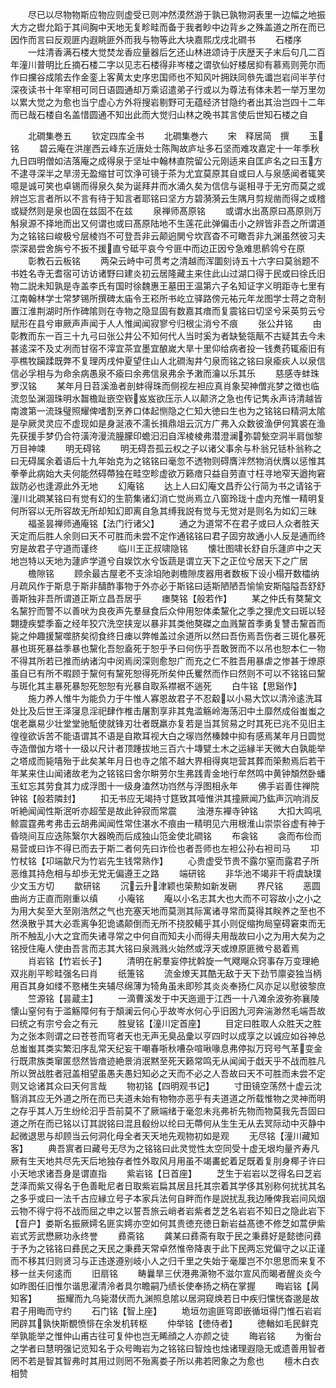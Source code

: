 <!-- { "loadSidebar": true } -->
　　尽已以尽物物斯应物应则虚受已则冲然漠然游于孰已孰物洞表里一边幅之地振大方之辔允蹈于其间胸中天地无复畛畦而备于我者眇中边背乡之殊盖道之所在而已因作而言曰反观匪内遐眺匪外而我与物等此大块嘉熙戊戌北磵书
　　石楼序
　　一炷清香满石楼大觉焚龙香应量器后乞还山林进颂诗于庆歴天子末后句几二百年潼川普明比丘摘石楼二字以见志石楼得非岑楼之谓欤仙好楼居抑有慕焉则莞尔而作曰攩谷成隂去作金銮上客黄太史序忠国师也不知风叶拥趺同叅先谶岂岩间半芋付深夜读书十年宰相可同日语圆通却万乘诏遣弟子行或以为尊法有体未若一举万里勿以累大觉之为愈也当宁虚心方外将搜岩剔野可无蕴经济甘隐约者出其治岂四十二年而已哉石楼自名盖惜圆通不知出此而大觉归山林之晚书其言使后世知石楼之自










　　北磵集巻五
　　钦定四库全书
　　北磵集巻六
　　宋　释居简　撰
　　玉铭
　　碧云庵在洪崖西云峰东近唐处士陈陶故庐址多石坚而难攻嘉定十一年季秋九日四明僧如洁落庵之成得泉于坚址中翰林直院留公元刚适来自匡庐名之曰玉方不逮寻深半之旱涝无盈缩甘可饮浄可镜于茶为尤宜莫原其自或曰人与泉感闻者辄笑噫是诚可笑也卓锡而得泉久矣为诞拜井而水涌久矣为信信与诞相寻于无穷而莫之或辨岂忘言者所以不言有待于知言者耶铭曰坚方方碧漪漪云生隅月剪规凿而得之或稽或疑然则是泉也固在兹固不在兹
　　泉禅师髙原铭
　　或谓水出髙原曰髙原则万斛泉源不择地而出又何谓也或曰髙原陆地不生莲花此弹偏击小之辨皆非吾之所谓道为之铭铭曰峻极兮层棱岿不可登吾非云颠逈閴兮坎窞杳不可瞰吾非九渊虽然彼习夫崇深曷尝舍旃兮不扳不援直兮砥平哀今兮匪中而边正因兮急难思鹡鸰兮在原
　　彰教石云板铭
　　两朶云峙中可贯考之清越而浑圜刻诗五十六字曰莫翁题不书姓名寺无耆宿可访访诸野曰建炎初云居隆藏主来住此山过湖口得于民或曰徐氏旧物二説未知孰是寺盖李氏有国时徐魏惠王墓田王温第六子名知证字义明距寺七里有江南翰林学士常梦锡所撰碑太庙令王崧所书屹立驿路傍元祐元年龙图学士蒋之竒制置江淮荆湖时所作碑隂则在寺物之隐显固有数嘉其瘖而复震铭曰切坚兮采英剪云兮赋形在县兮审厥声声闻于人人惟闻闻寂寥兮归根尘消兮不痕
　　张公井铭
　　由彰教而东一百三十九弓曰张公井公不知何代人当时奚为者缺甃瓴甋不古疑其去今未甚逺深不及丈冽而甘宿不滓宜茶宜墨宜酿嵗大旱十里仰给病者投一钱煑药辄瘉旧有亭樵牧躏蹂既弊不复理丙戌仲夏望住山人北磵淘井勺泉而铭之铭曰泉瘉疢人以泉信信必孚相与为命余病愚泉不瘉曰余弗信泉弗余予潄而瀹以乐其乐
　　慈感寺蚌珠罗汉铭
　　某年月日苕溪渔者剖蚌得珠而侧视左袒应真肖象契神僧兆梦之徴也临流忽坠渊涸珠明水齧檐趾嵌空嵚岌岌欲压示人以颠济之急也传记隽永声诗清越皆南渡第一流珠璧照耀俾嗜割烹养口体起恻隐之仁知大徳曰生也为之铭铭曰精洞太隂是孕厥灵灵应不虚现如是身涎液不濡长揖鼎俎云沉方广弗入众数彼渔伊何箕裘在渔先获援手梦仍合符潢洿漫流朣朦印蟾汩汩自浑棱棱弗潜澄澜弥碧甃空洞半肩伽黎万目神竦
　　明无碍铭
　　明无碍吾孤云权之子以诸父事余与朴翁兄铦朴翁称之曰无碍属余着语后十九年始克为之铭铭曰毫忽不透物则碍膺泮然物消伏膺以惩惟其拳拳此病始大夫何能然碍蔕独在畦空畛虚欲万籁瘖只益自劳直寸枉寻地窄天遒拘窘跋防必也逢源此外无地
　　幻庵铭
　　达上人曰幻庵文昌乔公行简为书之请铭于潼川北磵某铭曰有觉有幻的生箭集诸幻消亡觉尚焉立八窗玲珑十虚内充惟一精明复何所容以无所容故无所却知幻即离自急其缚我説有觉与无觉对是则名为如幻三昧
　　福圣昙禅师通庵铭【法门行诸父】
　　通之为道常不在君子或曰人众者胜天天定而后胜人余则曰天不可胜而未尝不定作通铭铭曰君子固穷故通小人反是通而终穷是故君子守道而谨终
　　临川王正叔啸隐铭
　　懐壮图啸长舒自乐蘧庐中之天地岂特以天地为蘧庐学道兮自娱饮水兮饭蔬是谓立天下之正位兮居天下之广居
　　檐隙铭
　　顾余最古屋老不支涂垍阤剥檐隙庋器用者数板下设小榻开数櫺纳月疏风作于斯息于斯非醻酢事物于外亦必于斯铭曰适斯陋陋吾愉愉安斯隘隘吾舒舒善斯独非吾所谓道正斯立昌吾居乎
　　瘗獒铭【般若作】
　　某之仲氏有獒黧文名黧狞而警不以善吠为良夜声先羣昼食后众仲用恕体柔黧化之季之狸虎文曰斑以轻翾捷疾嬖季畜之经年狡穴洗空挟宠以暴非其类他獒磔之血溅黧首季勇复讐击黧首而毙之仲趣援黧噬脐矣彻食终日瘗以弊帷盖过余道所以然曰吾伤焉吾伤者三斑化暴死暴也斑死暴益季暴也黧化吾恕盍死于恕乎予曰何伤乎吾敢贺而不以吊也恕本仁一物不得其所若已推而纳诸沟中闵焉闵深则愈恕广而充之仁不胜吾用暴虐之惨甚于燎原虽自已有所不暇顾于黧何有黧死恕得死所矣仲氏矍然而作曰然则不可以不铭铭曰黧与斑化其主暴死暴恕死恕恕有光暴自取系襟裾不遄死
　　白牛铭【思谿作】
　　施力养人惟牛为能负力于牛惟人寡恩故君子不忍觳以小易大饮以清泠逺洗耳处比及后世王泽寖息淫祀肆作椎击屠割享非其鬼滥觞岭海荡汩中土靡然成俗蚩蚩之氓老羸易少壮堂堂驰駈使就锋刃壮者既羸亦复若是当其贸易之时其死已兆不见旧主徨徨欲诉苦不能语谓其不语是自欺耳视大白之塜岿然榛棘中抑有感焉某年月日圆觉寺造僧伽方塔十一级以尺计者顶踵拔地三百六十塼甓土木之运縁半天微大白孰能举之塔成而毙嘻殆于此矣某年月日也寺之隂不越大界相得爽垲营其葬而筞勲焉后若干年某来住山闻诸故老为之铭铭曰舍尔畊劳尔生弗践青金地行牟然鸣中黄钟頽然卧蟠玉虹忘其劳食其力成浮图十一级身溘然功岿然与浮图相永年
　　佛手岩善住禅院钟铭【般若隣封】
　　扣无书应无竭持寸筳致其噎惟洪其撞厥闻乃鈜声沉响消反听絶闻闻性斯泯听亦超莹是故此钟寂而常震
　　浊港东襌寺钟铭
　　大扣大鸣吼鲸震霆弗考弗击云胡弗闻闻性常住湛水不痕由一精明见六用根淮山崇崇谷虚有神于昏晓间互应迭陈繄尔大器晩而后成独山笵金使北磵铭
　　布衾铭
　　衾而布俭而易营或曰诈不得已而去于斯二者何先曰诈俭也者吾师也左袒公孙右袒司马
　　卭竹杖铭【卭端歙尺为竹岩先生钱常熟作】
　　心贵虚受节贵不露尔窒而露君子所恶维其持危相与却歩无党无偏遵王之路
　　端研铭
　　非华池不竭非干将虞缺璞少文玉方切
　　歙研铭
　　沉云升津颖也筞勲如新发硎
　　界尺铭
　　恶圆曲尚方正直而刚重以缜
　　小庵铭
　　庵以小名志其大也大而不可容故小之小之为用大矣至大至刚浩然之气也充塞天地而莫测其际寓诸寻常而莫得其眹养之至也不然涣散乎其大必乖离争犯诡谲颠倒而无所不挠胶轕乎其小则促缩拘局窒碍窘束而无所不触乱小大之宜而失诸寻常之中何自而知夫小而得夫用哉故曰小之为用大矣为之铭授住庵人使由吾言而志其大铭曰泉溅溅火始然或浮天或燎原匪微兮曷着焉
　　肖岩铭【竹岩长子】
　　清明在躬羣妄停扰斡旋一气飕飗众窍事存万变理絶双兆削平畛畦强名曰肖
　　纸箑铭
　　流金燎天其酷无敌于天下劲节廪姿独当柄用百其身如缕不憝楮生夹辅尽绵薄为犄角虽未即殄其炎炎奉扬仁风亦足以慰彼黎庶
　　竺源铭【昙蔵主】
　　一滴曹溪发于中天迤逦于江西一十八滩余波弥弥襄陵懐山窒何有于滥觞障何有于頽澜云何心乎故岑水何心乎旧囦九河奔湍渺然毛端吾故曰统之有宗兮会之有元
　　胜叟铭【潼川定首座】
　　目定曰胜取人众胜天之胜为之张本则谓之曰苍苍而穹者天也无声无臭品彚以亨四时以成享之以诚应如谷神总总蚩蚩其类实繁汩序乱常天纪妄干嘲春哳秋嘈杂喧啾喙息弗停拟万窍号气革变金行既肃族类窜匿惄然皆瘖迹絶景消泯黙至死天籁常鸣无从闻闻于戱天乎不战而胜凡所以贺战胜者冠盖相望虽愚夫愚妇知必之天而不必之人吾故曰天不可胜而未尝不定则又谂诸其众曰天何言哉
　　物初铭【四明观书记】
　　寸田镜空荡然十虚云沈翳消其应无外道之所在而已夫道未始有物物亦恶乎有夫道道之所载惟物之灵神而明之存乎其人万生纷纶汩乎吾前莫不了厥端绪于毫忽未兆弗祈先物而物莫我先吾固曰道之所在而已铭以订其説铭曰混且殽纷以纶曰无蔕何从生生无从去冥际动中灭静中起微退思与却顾当云何洞化母全者天天地先观物初如是观
　　无尽铭【潼川藏知客】
　　典吾賔者曰藏号无尽为之铭铭曰此灵觉性太空同受十虚无垠均量齐寿凡厥有生天地共尽先天后地独存者性外取风月用虽不竭畵蛇着足既着复刖身椰子许曰小天地求诸吾身是谓直指
　　紫岩铭【日首座】
　　芝生于岩岩以芝得名曰芝岩芝泽而紫又得名于色善毗尼者日取紫岩扁其居且托其宗着其学侈其别称何扰扰其名之多乎或曰一法千古应縁立号子本家兵法何自畔而作是説扰乱我边陲俾我岩间风烟云物不得宁将不战而屈之申之以誓吾旅云峭者岩紫者芝芝名岩岩不知日之隐此岩下【音户】娄斯名振厥嫮名匪实嫮亦空如何其贵徳充徳日新岩益髙徳不修芝如蒿伊紫岩式芳武懋厥功永终誉
　　彞斋铭
　　龚某曰彞斋有取于民之秉彞好是懿徳问彞于予为之铭铭曰彞民之天民之秉彞天常卓然惟帝降衷于此下民两忘党偏守之以正谨而不移其归则贤习与正违遂遵别岐小人之归千里之失始于毫厘岂不尔思思而来复不移一丝夫何逺而
　　旧扇铭
　　畴曩旱三伏港弗澌物不滋尔宣风而暍者醒炎炎今如昨图任旧惟尔谐思濯清泠者具尔瞻嗣乃绩长使奉扬之柄在掌握
　　晦岩铭【昺知客】
　　振耀而九乌毙潜伏而九渊照息隂以居洞窥焕若日中疾归戃恍杳邈是故君子用晦而守约
　　石门铭【智上座】
　　垝垣勿逾匪穹即嵌循垣得门惟石岩岩罔辟其孰快斯覩愤悱在余发机转枢
　　仲举铭【徳侍者】
　　徳輶如毛民鲜克举孰能举之惟仲山甫古往可复仲也岂无睎顔之人亦颜之徒
　　晦岩铭
　　为衡台之学者曰慧明强记览知名于众号晦岩为之铭铭曰智烛也烛诸理遐隐无或遗善用智者罔不若是智其智弗时其用过则罔不殆离娄子所以弗若罔象之为愈也
　　檀木白衣相赞
